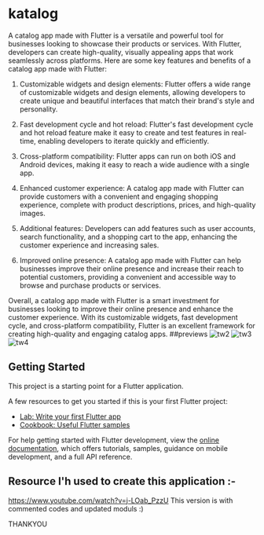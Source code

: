 # katalog

A catalog app made with Flutter is a versatile and powerful tool for businesses looking to showcase their products or services. With Flutter, developers can create high-quality, visually appealing apps that work seamlessly across platforms. Here are some key features and benefits of a catalog app made with Flutter:

1. Customizable widgets and design elements: Flutter offers a wide range of customizable widgets and design elements, allowing developers to create unique and beautiful interfaces that match their brand's style and personality.

2. Fast development cycle and hot reload: Flutter's fast development cycle and hot reload feature make it easy to create and test features in real-time, enabling developers to iterate quickly and efficiently.

3. Cross-platform compatibility: Flutter apps can run on both iOS and Android devices, making it easy to reach a wide audience with a single app.

4. Enhanced customer experience: A catalog app made with Flutter can provide customers with a convenient and engaging shopping experience, complete with product descriptions, prices, and high-quality images.

5. Additional features: Developers can add features such as user accounts, search functionality, and a shopping cart to the app, enhancing the customer experience and increasing sales.

6. Improved online presence: A catalog app made with Flutter can help businesses improve their online presence and increase their reach to potential customers, providing a convenient and accessible way to browse and purchase products or services.

Overall, a catalog app made with Flutter is a smart investment for businesses looking to improve their online presence and enhance the customer experience. With its customizable widgets, fast development cycle, and cross-platform compatibility, Flutter is an excellent framework for creating high-quality and engaging catalog apps.
##previews
![tw2](https://user-images.githubusercontent.com/132184385/236387443-8a22b81c-0b70-409e-972c-2a6d65ebccc4.png)
![tw3](https://user-images.githubusercontent.com/132184385/236387471-e0f9c4b1-1b5a-48f5-8531-b4d5d4a03b6e.png)
![tw4](https://user-images.githubusercontent.com/132184385/236387476-20f2dbf1-5ddd-4b54-8206-713349ab2a08.png)

## Getting Started

This project is a starting point for a Flutter application.

A few resources to get you started if this is your first Flutter project:

- [Lab: Write your first Flutter app](https://docs.flutter.dev/get-started/codelab)
- [Cookbook: Useful Flutter samples](https://docs.flutter.dev/cookbook)

For help getting started with Flutter development, view the
[online documentation](https://docs.flutter.dev/), which offers tutorials,
samples, guidance on mobile development, and a full API reference.

## Resource I'h used to create this application :-
https://www.youtube.com/watch?v=j-LOab_PzzU
This version is with commented codes and updated moduls :)

THANKYOU
